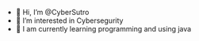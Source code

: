 - 👋 Hi, I’m @CyberSutro
- 👀 I’m interested in Cybersegurity
- 🌱 I am currently learning programming and using java





